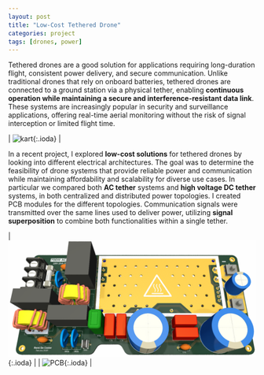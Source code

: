```yaml
---
layout: post
title: "Low-Cost Tethered Drone"
categories: project
tags: [drones, power]
---
```



Tethered drones are a good solution for applications requiring long-duration flight, consistent power delivery, and secure communication. Unlike traditional drones that rely on onboard batteries, tethered drones are connected to a ground station via a physical tether, enabling **continuous operation while maintaining a secure and interference-resistant data link**. These systems are increasingly popular in security and surveillance applications, offering real-time aerial monitoring without the risk of signal interception or limited flight time.

| ![kart](/assets/img/projects/tethered-drone/tethered-drone.png){:.ioda} |

In a recent project, I explored **low-cost solutions** for tethered drones by looking into different electrical architectures. The goal was to determine the feasibility of drone systems that provide reliable power and communication while maintaining affordability and scalability for diverse use cases. In particular we compared both **AC tether** systems and **high voltage DC tether** systems, in both centralized and distributed power topologies. I created PCB modules for the different topologies. Communication signals were transmitted over the same lines used to deliver power, utilizing **signal superposition** to combine both functionalities within a single tether.

| ![PCB](/assets/img/pcb/pcb-acdc-700W.png){:.ioda} |
| ![PCB](/assets/img/pcb/pcb-vicor-bus-converter.jpg){:.ioda} |

